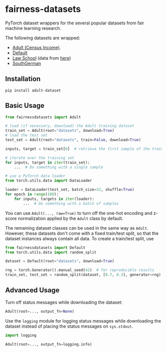 # fairness-datasets
PyTorch dataset wrappers for the several popular datasets from 
fair machine learning research.

The following datasets are wrapped:
 - [Adult (Census Income)](https://archive.ics.uci.edu/dataset/2/adult).
 - [Default](https://archive.ics.uci.edu/dataset/350/default+of+credit+card+clients)
 - [Law School](https://eric.ed.gov/?id=ED469370) (data from [here](https://www.tensorflow.org/responsible_ai/fairness_indicators/tutorials/Fairness_Indicators_Pandas_Case_Study))
 - [SouthGerman](https://archive.ics.uci.edu/dataset/573/south+german+credit+update)

## Installation
```shell
pip install adult-dataset
```

## Basic Usage
```python
from fairnessdatasets import Adult

# load (if necessary, download) the Adult training dataset 
train_set = Adult(root="datasets", download=True)
# load the test set
test_set = Adult(root="datasets", train=False, download=True)

inputs, target = train_set[0]  # retrieve the first sample of the training set

# iterate over the training set
for inputs, target in iter(train_set):
    ...  # Do something with a single sample

# use a PyTorch data loader
from torch.utils.data import DataLoader

loader = DataLoader(test_set, batch_size=32, shuffle=True)
for epoch in range(100):
    for inputs, targets in iter(loader):
        ...  # Do something with a batch of samples
```
You can use `Adult(..., raw=True)` to turn off the one-hot encoding
and z-score normalization applied by the `Adult` class by default.

The remaining dataset classes can be used in the same way as `Adult`.
However, these datasets don't come with a fixed train/test split, 
so that the dataset instances always contain all data.
To create a train/test split, use
```python
from fairnessdatasets import Default
from torch.utils.data import random_split

dataset = Default(root="datasets", download=True)

rng = torch.Generator().manual_seed(42)  # for reproducible results
train_set, test_set = random_split(dataset, [0.7, 0.3], generator=rng)
```

## Advanced Usage

Turn off status messages while downloading the dataset:
```python
Adult(root=..., output_fn=None)
```

Use the `logging` module for logging status messages while downloading the
dataset instead of placing the status messages on `sys.stdout`.
```python
import logging

Adult(root=..., output_fn=logging.info)
```
